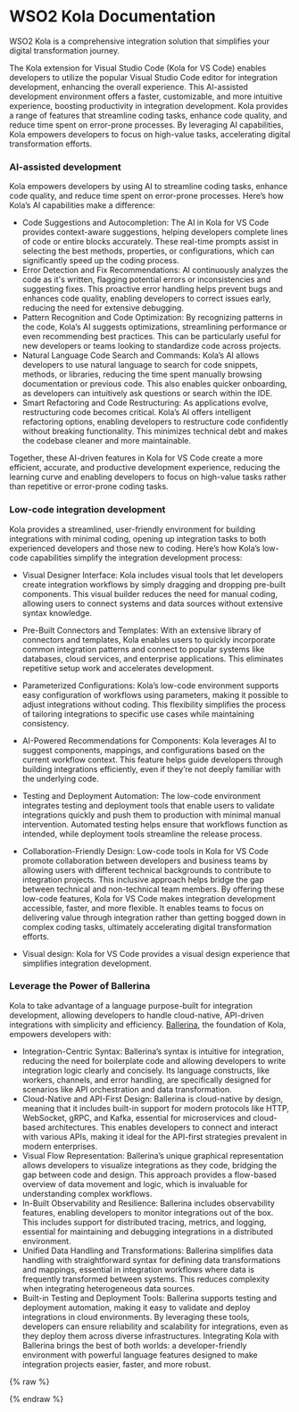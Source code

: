 # WSO2 Kola Documentation

WSO2 Kola is a comprehensive integration solution that simplifies your digital transformation journey.

The Kola extension for Visual Studio Code (Kola for VS Code) enables developers to utilize the popular Visual Studio Code editor for integration development, enhancing the overall experience. This AI-assisted development environment offers a faster, customizable, and more intuitive experience, boosting productivity in integration development.
Kola provides a range of features that streamline coding tasks, enhance code quality, and reduce time spent on error-prone processes. By leveraging AI capabilities, Kola empowers developers to focus on high-value tasks, accelerating digital transformation efforts.

### AI-assisted development  
Kola empowers developers by using AI to streamline coding tasks, enhance code quality, and reduce time spent on error-prone processes. Here’s how Kola’s AI capabilities make a difference:

- Code Suggestions and Autocompletion: The AI in Kola for VS Code provides context-aware suggestions, helping developers complete lines of code or entire blocks accurately. These real-time prompts assist in selecting the best methods, properties, or configurations, which can significantly speed up the coding process.
- Error Detection and Fix Recommendations: AI continuously analyzes the code as it's written, flagging potential errors or inconsistencies and suggesting fixes. This proactive error handling helps prevent bugs and enhances code quality, enabling developers to correct issues early, reducing the need for extensive debugging.
- Pattern Recognition and Code Optimization: By recognizing patterns in the code, Kola’s AI suggests optimizations, streamlining performance or even recommending best practices. This can be particularly useful for new developers or teams looking to standardize code across projects.
- Natural Language Code Search and Commands: Kola’s AI allows developers to use natural language to search for code snippets, methods, or libraries, reducing the time spent manually browsing documentation or previous code. This also enables quicker onboarding, as developers can intuitively ask questions or search within the IDE.
- Smart Refactoring and Code Restructuring: As applications evolve, restructuring code becomes critical. Kola’s AI offers intelligent refactoring options, enabling developers to restructure code confidently without breaking functionality. This minimizes technical debt and makes the codebase cleaner and more maintainable.

Together, these AI-driven features in Kola for VS Code create a more efficient, accurate, and productive development experience, reducing the learning curve and enabling developers to focus on high-value tasks rather than repetitive or error-prone coding tasks.

### Low-code integration development
Kola provides a streamlined, user-friendly environment for building integrations with minimal coding, opening up integration tasks to both experienced developers and those new to coding. Here’s how Kola’s low-code capabilities simplify the integration development process:

- Visual Designer Interface: Kola includes visual tools that let developers create integration workflows by simply dragging and dropping pre-built components. This visual builder reduces the need for manual coding, allowing users to connect systems and data sources without extensive syntax knowledge.
- Pre-Built Connectors and Templates: With an extensive library of connectors and templates, Kola enables users to quickly incorporate common integration patterns and connect to popular systems like databases, cloud services, and enterprise applications. This eliminates repetitive setup work and accelerates development.
- Parameterized Configurations: Kola’s low-code environment supports easy configuration of workflows using parameters, making it possible to adjust integrations without coding. This flexibility simplifies the process of tailoring integrations to specific use cases while maintaining consistency.
- AI-Powered Recommendations for Components: Kola leverages AI to suggest components, mappings, and configurations based on the current workflow context. This feature helps guide developers through building integrations efficiently, even if they’re not deeply familiar with the underlying code.
- Testing and Deployment Automation: The low-code environment integrates testing and deployment tools that enable users to validate integrations quickly and push them to production with minimal manual intervention. Automated testing helps ensure that workflows function as intended, while deployment tools streamline the release process.
- Collaboration-Friendly Design: Low-code tools in Kola for VS Code promote collaboration between developers and business teams by allowing users with different technical backgrounds to contribute to integration projects. This inclusive approach helps bridge the gap between technical and non-technical team members.
By offering these low-code features, Kola for VS Code makes integration development accessible, faster, and more flexible. It enables teams to focus on delivering value through integration rather than getting bogged down in complex coding tasks, ultimately accelerating digital transformation efforts.

- Visual design: Kola for VS Code provides a visual design experience that simplifies integration development.

### Leverage the Power of Ballerina
Kola to take advantage of a language purpose-built for integration development, allowing developers to handle cloud-native, API-driven integrations with simplicity and efficiency. [Ballerina](https://ballerina.io), the foundation of Kola, empowers developers with:

- Integration-Centric Syntax: Ballerina’s syntax is intuitive for integration, reducing the need for boilerplate code and allowing developers to write integration logic clearly and concisely. Its language constructs, like workers, channels, and error handling, are specifically designed for scenarios like API orchestration and data transformation.
- Cloud-Native and API-First Design: Ballerina is cloud-native by design, meaning that it includes built-in support for modern protocols like HTTP, WebSocket, gRPC, and Kafka, essential for microservices and cloud-based architectures. This enables developers to connect and interact with various APIs, making it ideal for the API-first strategies prevalent in modern enterprises.
- Visual Flow Representation: Ballerina’s unique graphical representation allows developers to visualize integrations as they code, bridging the gap between code and design. This approach provides a flow-based overview of data movement and logic, which is invaluable for understanding complex workflows.
- In-Built Observability and Resilience: Ballerina includes observability features, enabling developers to monitor integrations out of the box. This includes support for distributed tracing, metrics, and logging, essential for maintaining and debugging integrations in a distributed environment.
- Unified Data Handling and Transformations: Ballerina simplifies data handling with straightforward syntax for defining data transformations and mappings, essential in integration workflows where data is frequently transformed between systems. This reduces complexity when integrating heterogeneous data sources.
- Built-in Testing and Deployment Tools: Ballerina supports testing and deployment automation, making it easy to validate and deploy integrations in cloud environments. By leveraging these tools, developers can ensure reliability and scalability for integrations, even as they deploy them across diverse infrastructures.
Integrating Kola with Ballerina brings the best of both worlds: a developer-friendly environment with powerful language features designed to make integration projects easier, faster, and more robust.

{% raw %}
<style>
.md-sidebar.md-sidebar--primary {
    display: none;
}
.md-sidebar.md-sidebar--secondary{
    display: none;
}
.section02 {
    display: flex;
    justify-content: space-between;
}

[//]: # (header.md-header .md-header__button:not([hidden]) {)
[//]: # (    display: none;)
[//]: # (})

.about-home {
    display: flex;
}
.about-home div:first-child {
    width: 50%;
    padding-top: 20px;
}
.about-home div:nth-child(2) {
    width: 50%;
}
@media screen and (max-width: 76.1875em) {
    .md-sidebar.md-sidebar--primary {
        display: block;
    }
}
@media screen and (max-width: 945px) {
    .about-home div:first-child {
        width: 100%;
    }
    .about-home div:nth-child(2) {
        width: 100%;
    }
    .about-home {
        flex-direction: column;
    }
    .md-typeset a {
        background-position-x: left;
    }
    .download-btn-wrapper {
        display: block;
        text-align: center;
    }
}
.md-typeset h1{
    visibility: hidden;
    margin-bottom: 0;
}
.md-search-result__article.md-typeset h1{
    visibility: visible;
}
</style>
{% endraw %}
